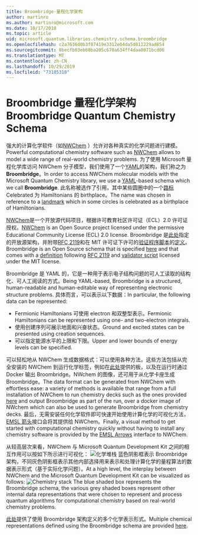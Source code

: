 ```yaml
---
title: Broombridge-量程化学架构
author: martinro
ms.author: martinro@microsoft.com
ms.date: 10/17/2018
ms.topic: article
uid: microsoft.quantum.libraries.chemistry.schema.broombridge
ms.openlocfilehash: c2a7636d0b3f07419e3312e04da5d811229ad854
ms.sourcegitcommit: 8becfb03eb60ba205c670a634ff4daa8071bcd06
ms.translationtype: MT
ms.contentlocale: zh-CN
ms.lasthandoff: 10/29/2019
ms.locfileid: "73185318"
---
```

# <a name="broombridge-quantum-chemistry-schema"></a><span data-ttu-id="86b11-102">Broombridge 量程化学架构</span><span class="sxs-lookup"><span data-stu-id="86b11-102">Broombridge Quantum Chemistry Schema</span></span> # 

<span data-ttu-id="86b11-103">强大的计算化学软件（如[NWChem](http://www.nwchem-sw.org/) ）允许对各种真实的化学问题进行建模。</span><span class="sxs-lookup"><span data-stu-id="86b11-103">Powerful computational chemistry software such as [NWChem](http://www.nwchem-sw.org/) allows to model a wide range of real-world chemistry problems.</span></span> <span data-ttu-id="86b11-104">为了使用 Microsoft 量程化学库访问 NWChem 分子模型，我们使用了一个[YAML](https://en.wikipedia.org/wiki/YAML)的架构，我们称之为**Broombridge**。</span><span class="sxs-lookup"><span data-stu-id="86b11-104">In order to access NWChem molecular models with the Microsoft Quantum Chemistry library, we use a [YAML](https://en.wikipedia.org/wiki/YAML)-based schema which we call **Broombridge**.</span></span> <span data-ttu-id="86b11-105">此名称被选作了引用，其中某些圆圈中的一个[路标](https://en.wikipedia.org/wiki/Broom_Bridge)Celebrated 为 Hamiltonians 的 birthplace。</span><span class="sxs-lookup"><span data-stu-id="86b11-105">The name was chosen in reference to a [landmark](https://en.wikipedia.org/wiki/Broom_Bridge) which in some circles is celebrated as a birthplace of Hamiltonians.</span></span> 

<span data-ttu-id="86b11-106">[NWChem](https://github.com/nwchemgit/nwchem)是一个开放源代码项目，根据许可教育社区许可证（ECL）2.0 许可证授权。</span><span class="sxs-lookup"><span data-stu-id="86b11-106">[NWChem](https://github.com/nwchemgit/nwchem) is an Open Source project licensed under the permissive Educational Community License (ECL) 2.0 license.</span></span> <span data-ttu-id="86b11-107">Broombridge 是[此处](xref:microsoft.quantum.libraries.chemistry.schema.broombridge)指定的开放源架构，并附带[RFC 2119](https://tools.ietf.org/html/rfc2119)和在 MIT 许可证下许可的[验证程序脚本](https://raw.githubusercontent.com/Microsoft/Quantum/master/Chemistry/Schema/validator.py)的[定义](https://raw.githubusercontent.com/Microsoft/Quantum/master/Chemistry/Schema/broombridge-0.1.schema.json)。</span><span class="sxs-lookup"><span data-stu-id="86b11-107">Broombridge is an Open Source schema that is specified [here](xref:microsoft.quantum.libraries.chemistry.schema.broombridge) and that comes with a [definition](https://raw.githubusercontent.com/Microsoft/Quantum/master/Chemistry/Schema/broombridge-0.1.schema.json) following [RFC 2119](https://tools.ietf.org/html/rfc2119) and [validator script](https://raw.githubusercontent.com/Microsoft/Quantum/master/Chemistry/Schema/validator.py) licensed under the MIT license.</span></span> 

<span data-ttu-id="86b11-108">Broombridge 是 YAML 的，它是一种用于表示电子结构问题的可人工读取的结构化、可人工阅读的方式。</span><span class="sxs-lookup"><span data-stu-id="86b11-108">Being YAML-based, Broombridge is a structured, human-readable and human-editable way of representing electronic structure problems.</span></span> <span data-ttu-id="86b11-109">具体而言，可以表示以下数据：</span><span class="sxs-lookup"><span data-stu-id="86b11-109">In particular, the following data can be represented:</span></span> 
- <span data-ttu-id="86b11-110">Fermionic Hamiltonians 可使用 electron 和双整型表示。</span><span class="sxs-lookup"><span data-stu-id="86b11-110">Fermionic Hamiltonians can be represented using one- and two-electron integrals.</span></span> 
- <span data-ttu-id="86b11-111">使用创建序列可展示地面和兴奋状态。</span><span class="sxs-lookup"><span data-stu-id="86b11-111">Ground and excited states can be presented using creation sequences.</span></span>
- <span data-ttu-id="86b11-112">可以指定能源水平的上限和下限。</span><span class="sxs-lookup"><span data-stu-id="86b11-112">Upper and lower bounds of energy levels can be specified.</span></span>

<span data-ttu-id="86b11-113">可以轻松地从 NWChem 生成数据格式：可以使用各种方法，这些方法包括从完全安装的 NWChem 到运行化学标签，例如在[此处](https://github.com/nwchemgit/nwchem/tree/master/QA/chem_library_tests)提供的板，以及在运行时通过 Docker 输出 Broombridge。NWchem 的图像，还可用于从化学卡座生成 Broombridge。</span><span class="sxs-lookup"><span data-stu-id="86b11-113">The data format can be generated from NWChem with effortless ease: a variety of methods is available that range from a full installation of NWChem to run chemistry decks such as the ones provided [here](https://github.com/nwchemgit/nwchem/tree/master/QA/chem_library_tests) and output Broombridge as part of the run, over a docker image of NWchem which can also be used to generate Broombridge from chemistry decks.</span></span> <span data-ttu-id="86b11-114">最后，无需安装任何化学软件即可快速开始使用计算化学的可视化方法， [EMSL 箭头](https://arrows.emsl.pnnl.gov/api/qsharp_chem)接口会将其提供给 NWChem。</span><span class="sxs-lookup"><span data-stu-id="86b11-114">Finally, a visual method to get started with computational chemistry quickly without having to install any chemistry software is provided by the [EMSL Arrows](https://arrows.emsl.pnnl.gov/api/qsharp_chem) interface to NWChem.</span></span> 

<span data-ttu-id="86b11-115">从较高层次来看，NWChem 与 Microsoft Quantum Development Kit 之间的相互作用可以按如下所示进行可视化： ![化学堆栈](~/media/broombridge.png) 蓝色阴影框表示 Broombridge 架构，不同灰色阴影框表示其他内部选择用来表示和处理计算化学的量程算法的数据表示形式（基于实际化学问题）。</span><span class="sxs-lookup"><span data-stu-id="86b11-115">At a high level, the interplay between NWChem and the Microsoft Quantum Development Kit can be visualized as follows: ![Chemistry stack](~/media/broombridge.png) The blue shaded box represents the Broombridge schema, the various grey shaded boxes represent other internal data representations that were chosen to represent and process quantum algorithms for computational chemistry based on real-world chemistry problems.</span></span> 

<span data-ttu-id="86b11-116">[此处](https://github.com/microsoft/Quantum/tree/master/Chemistry/IntegralData/YAML)提供了使用 Broombridge 架构定义的多个化学表示形式。</span><span class="sxs-lookup"><span data-stu-id="86b11-116">Multiple chemical representations defined using the Broombridge schema are provided [here](https://github.com/microsoft/Quantum/tree/master/Chemistry/IntegralData/YAML).</span></span>

